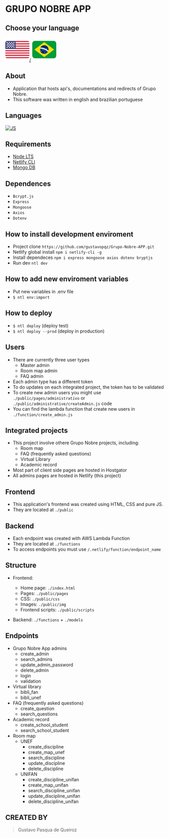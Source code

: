 # GRUPO NOBRE APP

## Choose your language
<a href="./README.md"><img src="./public/img/icons/us_flag.png" width="75px">/</a>  <a href="./LEIAME.md"><img src="./public/img/icons/br_flag.png" width="75px"/></a>

## About
- Application that hosts api's, documentations and redirects of Grupo Nobre.
- This software was written in english and brazilian portuguese

## Languages
[![JS](https://skills.thijs.gg/icons?i=html,css,js,nodejs)](https://skills.thijs.gg)

## Requirements
- [Node LTS](https://nodejs.org/en/)
- [Netlify CLI](https://docs.netlify.com/cli/get-started/)
- [Mongo DB](https://www.mongodb.com/)

## Dependences
- `Bcrypt.js`
- `Express`
- `Mongoose`
- `Axios`
- `Dotenv`

## How to install development enviroment
- Project clone `https://github.com/gustavopqz/Grupo-Nobre-APP.git`
- Netlify global install `npm i netlify-cli -g`
- Install dependeces `npm i express mongoose axios dotenv bryptjs`
- Run dev `ntl dev`

## How to add new enviroment variables
- Put new variables in .env file
- `$ ntl env:import`

## How to deploy
- `$ ntl deploy` (deploy test)
- `$ ntl deploy --prod` (deploy in production)

## Users
- There are currently three user types
    - Master admin
    - Room map admin
    - FAQ admin
- Each admin type has a different token
- To do updates on each integrated project, the token has to be validated
- To create new admin users you might use `./public/pages/administrativo` or `./public/administrative/createAdmin.js` code
- You can find the lambda function that create new users in `./function/create_admin.js`

## Integrated projects
- This project involve othere Grupo Nobre projects, including:
    - Room map
    - FAQ (frequently asked questions)
    - Virtual Library
    - Academic record
- Most part of client side pages are hosted in Hostgator
- All admins pages are hosted in Netlify (this project)

## Frontend
- This application's frontend was created using HTML, CSS and pure JS.
- They are located at  `./public`

## Backend
- Each endpoint was created with AWS Lambda Function
- They are located at `./functions`
- To access endpoints you must use `/.netlify/function/endpoint_name`

## Structure
- Frontend:
    - Home page: `./index.html`
    - Pages: `./public/pages`
    - CSS: `./public/css`
    - Images: `./public/img`
    - Frontend scripts: `./public/scripts`

- Backend: `./functions` + `./models`


## Endpoints
- Grupo Nobre App admins
    - create_admin
    - search_admins
    - update_admin_password
    - delete_admin
    - login
    - validation
- Virtual library
    - bibli_fan
    - bibli_unef
- FAQ (frequently asked questions)
    - create_question
    - search_questions
- Academic record
    - create_school_student
    - search_school_student
- Room map
    - UNEF
        - create_discipline
        - create_map_unef
        - search_discipline
        - update_discipline
        - delete_discipline
    - UNIFAN
        - create_discipline_unifan
        - create_map_unifan
        - search_discipline_unifan
        - update_discipline_unifan
        - delete_discipline_unifan

## CREATED BY
> Gustavo Pasqua de Queiroz